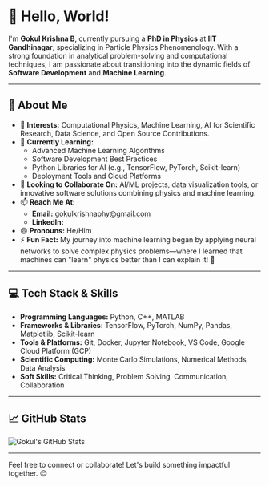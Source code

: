 # 👋 Hello, World!

I'm **Gokul Krishna B**, currently pursuing a **PhD in Physics** at **IIT Gandhinagar**, specializing in Particle Physics Phenomenology. With a strong foundation in analytical problem-solving and computational techniques, I am passionate about transitioning into the dynamic fields of **Software Development** and **Machine Learning**.

---

## 🌟 About Me

- 👀 **Interests:** Computational Physics, Machine Learning, AI for Scientific Research, Data Science, and Open Source Contributions.
- 🌱 **Currently Learning:** 
  - Advanced Machine Learning Algorithms
  - Software Development Best Practices
  - Python Libraries for AI (e.g., TensorFlow, PyTorch, Scikit-learn)
  - Deployment Tools and Cloud Platforms
- 💞️ **Looking to Collaborate On:** AI/ML projects, data visualization tools, or innovative software solutions combining physics and machine learning.
- 📫 **Reach Me At:** 
  - **Email:** gokulkrishnaphy@gmail.com
  - **LinkedIn:** [](#)
- 😄 **Pronouns:** He/Him
- ⚡ **Fun Fact:** My journey into machine learning began by applying neural networks to solve complex physics problems—where I learned that machines can "learn" physics better than I can explain it! 🚀

---

## 💻 Tech Stack & Skills

- **Programming Languages:** Python, C++, MATLAB
- **Frameworks & Libraries:** TensorFlow, PyTorch, NumPy, Pandas, Matplotlib, Scikit-learn
- **Tools & Platforms:** Git, Docker, Jupyter Notebook, VS Code, Google Cloud Platform (GCP)
- **Scientific Computing:** Monte Carlo Simulations, Numerical Methods, Data Analysis
- **Soft Skills:** Critical Thinking, Problem Solving, Communication, Collaboration

---

## 📈 GitHub Stats

![Gokul's GitHub Stats](https://github-readme-stats.vercel.app/api?username=gokulkrishnab-gkb&show_icons=true&theme=radical)

---

Feel free to connect or collaborate! Let's build something impactful together. 😊
